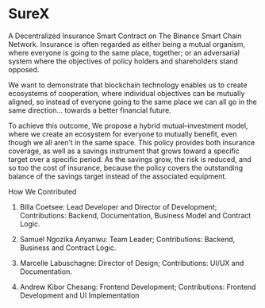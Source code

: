 # SureX
A Decentralized Insurance Smart Contract on The Binance Smart Chain Network.
Insurance is often regarded as either being a mutual organism, where everyone is going to the same place, together; or an adversarial system where the objectives of policy holders and shareholders stand opposed. 

We want to demonstrate that blockchain technology enables us to create ecosystems of cooperation, where individual objectives can be mutually aligned, so instead of everyone going to the same place we can all go in the same direction... towards a better financial future.

To achieve this outcome, We propose a hybrid mutual–investment model, where we create an ecosystem for everyone to mutually benefit, even though we all aren’t in the same space. 
This policy provides both insurance coverage, as well as a savings instrument that grows toward a specific target over a specific period. As the savings grow, the risk is reduced, and so too the cost of insurance, because the policy covers the outstanding balance of the savings target instead of the associated equipment.

How We Contributed 
1. Billa Coetsee: Lead Developer and Director of Development;
Contributions: Backend, Documentation, Business Model and Contract Logic.

2. Samuel Ngozika Anyanwu: Team Leader;
Contributions: Backend, Business and Contract Logic.

3. Marcelle Labuschagne: Director of Design;
Contributions: UI/UX and Documentation.

4. Andrew Kibor Chesang: Frontend Development;
Contributions: Frontend Development and UI Implementation 
